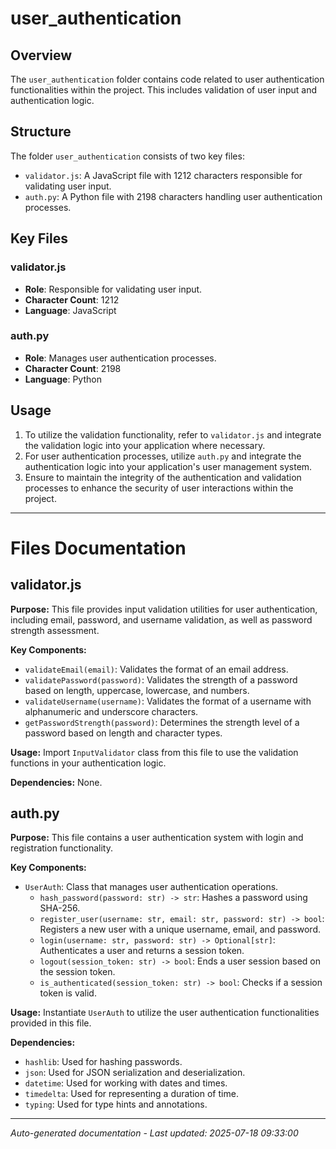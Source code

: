 # user_authentication

## Overview
The `user_authentication` folder contains code related to user authentication functionalities within the project. This includes validation of user input and authentication logic.

## Structure
The folder `user_authentication` consists of two key files:
- `validator.js`: A JavaScript file with 1212 characters responsible for validating user input.
- `auth.py`: A Python file with 2198 characters handling user authentication processes.

## Key Files
### validator.js
- **Role**: Responsible for validating user input.
- **Character Count**: 1212
- **Language**: JavaScript

### auth.py
- **Role**: Manages user authentication processes.
- **Character Count**: 2198
- **Language**: Python

## Usage
1. To utilize the validation functionality, refer to `validator.js` and integrate the validation logic into your application where necessary.
2. For user authentication processes, utilize `auth.py` and integrate the authentication logic into your application's user management system.
3. Ensure to maintain the integrity of the authentication and validation processes to enhance the security of user interactions within the project.

---

# Files Documentation

## validator.js

**Purpose:** This file provides input validation utilities for user authentication, including email, password, and username validation, as well as password strength assessment.

**Key Components:**
- `validateEmail(email)`: Validates the format of an email address.
- `validatePassword(password)`: Validates the strength of a password based on length, uppercase, lowercase, and numbers.
- `validateUsername(username)`: Validates the format of a username with alphanumeric and underscore characters.
- `getPasswordStrength(password)`: Determines the strength level of a password based on length and character types.

**Usage:** Import `InputValidator` class from this file to use the validation functions in your authentication logic.

**Dependencies:** None.

## auth.py

**Purpose:** This file contains a user authentication system with login and registration functionality.

**Key Components:**
- `UserAuth`: Class that manages user authentication operations.
  - `hash_password(password: str) -> str`: Hashes a password using SHA-256.
  - `register_user(username: str, email: str, password: str) -> bool`: Registers a new user with a unique username, email, and password.
  - `login(username: str, password: str) -> Optional[str]`: Authenticates a user and returns a session token.
  - `logout(session_token: str) -> bool`: Ends a user session based on the session token.
  - `is_authenticated(session_token: str) -> bool`: Checks if a session token is valid.

**Usage:** Instantiate `UserAuth` to utilize the user authentication functionalities provided in this file.

**Dependencies:** 
- `hashlib`: Used for hashing passwords.
- `json`: Used for JSON serialization and deserialization.
- `datetime`: Used for working with dates and times.
- `timedelta`: Used for representing a duration of time.
- `typing`: Used for type hints and annotations.

---
*Auto-generated documentation - Last updated: 2025-07-18 09:33:00*
